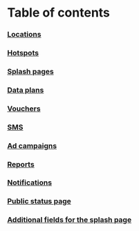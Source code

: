 # Table of contents

### [Locations](locations.md)
### [Hotspots](hotspots.md)
### [Splash pages](splash-pages.md)
### [Data plans](data-plans.md)
### [Vouchers](vouchers.md)
### [SMS](sms.md)
### [Ad campaigns](adverts.md)
### [Reports](reports.md)
### [Notifications](notifications.md)
### [Public status page](status-page.md)
### [Additional fields for the splash page](additional-fields.md)
